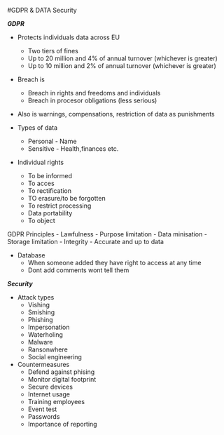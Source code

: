 #GDPR & DATA Security

***GDPR***
- Protects individuals data across EU
    - Two tiers of fines
    - Up to 20 million and 4% of annual turnover (whichever is greater)
    - Up to 10 million and 2% of annual turnover (whichever is greater)

- Breach is
    - Breach in rights and freedoms and individuals
    - Breach in procesor obligations (less serious)
 
 - Also is warnings, compensations, restriction of data as punishments
 
 - Types of data
    - Personal - Name
    - Sensitive - Health,finances etc. 
 
 - Individual rights
    - To be informed
    - To acces
    - To rectification
    - TO erasure/to be forgotten
    - To restrict processing
    - Data portability
    - To object
 
 GDPR Principles
    - Lawfulness
    - Purpose limitation
    - Data minisation
    - Storage limitation
    - Integrity
    - Accurate and up to data
    
- Database
    - When someone added they have right to access at any time
    - Dont add comments wont tell them

***Security***
- Attack types
    - Vishing
    - Smishing
    - Phishing
    - Impersonation
    - Waterholing
    - Malware
    - Ransonwhere
    - Social engineering
- Countermeasures
    - Defend against phising
    - Monitor digital footprint
    - Secure devices
    - Internet usage
    - Training employees
    - Event test
    - Passwords
    - Importance of reporting
 